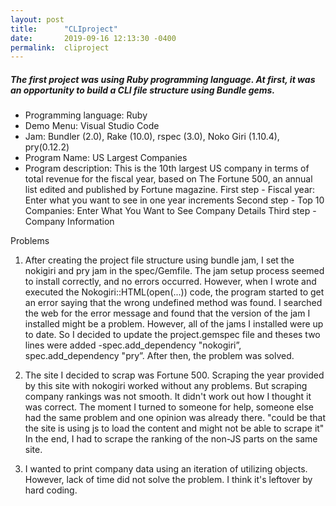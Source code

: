 ```yaml
---
layout: post
title:      "CLIproject"
date:       2019-09-16 12:13:30 -0400
permalink:  cliproject
---
```



##### The first project was using Ruby programming language. At first, it was an opportunity to build a CLI file structure using Bundle gems.

* Programming language: Ruby
* Demo Menu: Visual Studio Code
* Jam: Bundler (2.0), Rake (10.0), rspec (3.0), Noko Giri (1.10.4), pry(0.12.2)
* Program Name: US Largest Companies
* Program description: This is the 10th largest US company in terms of total revenue for the fiscal year, based on The Fortune 500, an annual list edited and published by Fortune magazine.
First step - Fiscal year: Enter what you want to see in one year increments
Second step - Top 10 Companies: Enter What You Want to See Company Details
Third step - Company Information
 
Problems
1. After creating the project file structure using bundle jam, I set the nokigiri and pry jam in the spec/Gemfile. The jam setup process seemed to install correctly, and no errors occurred. However, when I wrote and executed the Nokogiri::HTML(open(...)) code, the program started to get an error saying that the wrong undefined method was found.
I searched the web for the error message and found that the version of the jam I installed might be a problem. However, all of the jams I installed were up to date.
So I decided to update the project.gemspec file and theses two lines were added -spec.add_dependency "nokogiri”, spec.add_dependency "pry”.
After then, the problem was solved.

2. The site I decided to scrap was Fortune 500. Scraping the year provided by this site with nokogiri worked without any problems. But scraping company rankings was not smooth. It didn't work out how I thought it was correct. The moment I turned to someone for help, someone else had the same problem and one opinion was already there. "could be that the site is using js to load the content and might not be able to scrape it" In the end, I had to scrape the ranking of the non-JS parts on the same site.

3. I wanted to print company data using an iteration of utilizing objects. However, lack of time did not solve the problem. I think it's leftover by hard coding.

